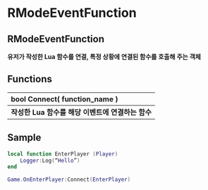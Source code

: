 # RModeEventFunction

## **RModeEventFunction**

**유저가 작성한 Lua 함수를 연결, 특정 상황에 연결된 함수를 호출해 주는 객체**

 

## **Functions**

| **bool Connect\( function\_name \)** |
| :--- |
| **작성한 Lua 함수를 해당 이벤트에 연결하는 함수** |

## **Sample**

```lua
local function EnterPlayer (Player)
    Logger:Log(“Hello”)
end

Game.OnEnterPlayer:Connect(EnterPlayer)
```


